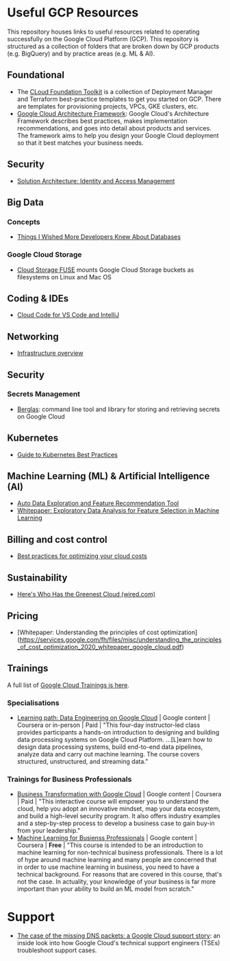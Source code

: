 # Useful GCP Resources

This repository houses links to useful resources related to operating successfully on the Google Cloud Platform (GCP). This repository is structured as a collection of folders that are broken down by GCP products (e.g. BigQuery) and by practice areas (e.g. ML & AI).

## Foundational
- The [CLoud Foundation Toolkit](https://cloud.google.com/foundation-toolkit/) is a collection of Deployment Manager and Terraform best-practice templates to get you started on GCP. There are templates for provisioning projects, VPCs, GKE clusters, etc.
- [Google Cloud Architecture Framework](https://cloud.google.com/architecture/framework): Google Cloud's Architecture Framework describes best practices, makes implementation recommendations, and goes into detail about products and services. The framework aims to help you design your Google Cloud deployment so that it best matches your business needs.

## Security
- [Solution Architecture: Identity and Access Management](https://cloud.google.com/architecture/identity)

## Big Data
### Concepts
- [Things I Wished More Developers Knew About Databases](https://medium.com/@rakyll/things-i-wished-more-developers-knew-about-databases-2d0178464f78)

### Google Cloud Storage
- [Cloud Storage FUSE](https://cloud.google.com/storage/docs/gcs-fuse) mounts Google Cloud Storage buckets as filesystems on Linux and Mac OS

## Coding & IDEs
- [Cloud Code for VS Code and IntelliJ](https://cloud.google.com/code/)

## Networking
- [Infrastructure overview](https://cloud.withgoogle.com/infrastructure/)

## Security
### Secrets Management
- [Berglas](https://github.com/GoogleCloudPlatform/berglas): command line tool and library for storing and retrieving secrets on Google Cloud

## Kubernetes
- [Guide to Kubernetes Best Practices](https://cloud.google.com/blog/products/containers-kubernetes/your-guide-kubernetes-best-practices)

## Machine Learning (ML) & Artificial Intelligence (AI)
- [Auto Data Exploration and Feature Recommendation Tool](https://github.com/GoogleCloudPlatform/professional-services/tree/master/tools/ml-auto-eda)
- [Whitepaper: Exploratory Data Analysis for Feature Selection in Machine Learning](http://services.google.com/fh/files/misc/exploratory_data_analysis_for_feature_selection_in_machine_learning.pdf)

## Billing and cost control
- [Best practices for optimizing your cloud costs](https://cloud.google.com/blog/products/gcp/best-practices-for-optimizing-your-cloud-costs)

## Sustainability
- [Here's Who Has the Greenest Cloud (wired.com)](https://www.wired.com/story/amazon-google-microsoft-green-clouds-and-hyperscale-data-centers/)

## Pricing
- [Whitepaper: Understanding the principles of cost optimization] (https://services.google.com/fh/files/misc/understanding_the_principles_of_cost_optimization_2020_whitepaper_google_cloud.pdf)

## Trainings
A full list of [Google Cloud Trainings is here](https://cloud.google.com/training/).

### Specialisations
- [Learning path: Data Engineering on Google Cloud](https://google.qwiklabs.com/courses/1156) | Google content | Coursera or in-person | Paid | "This four-day instructor-led class provides participants a hands-on introduction to designing and building data processing systems on Google Cloud Platform. ...[L]earn how to design data processing systems, build end-to-end data pipelines, analyze data and carry out machine learning. The course covers structured, unstructured, and streaming data."

### Trainings for Business Professionals
- [Business Transformation with Google Cloud](https://www.coursera.org/promo/bt_googlecloud_offer?utm_source=googlecloud&utm_medium=institutions&utm_campaign=oct19_bt_bdm_blog) | Google content | Coursera | Paid | "This interactive course will empower you to understand the cloud, help you adopt an innovative mindset, map your data ecosystem, and build a high-level security program. It also offers industry examples and a step-by-step process to develop a business case to gain buy-in from your leadership."
- [Machine Learning for Busienss Professionals](https://www.coursera.org/learn/machine-learning-business-professionals?utm_source=googlecloud&utm_medium=institutions&utm_campaign=oct_ml_bdm_blog) | Google content | Coursera | **Free** | "This course is intended to be an introduction to machine learning for non-technical business professionals. There is a lot of hype around machine learning and many people are concerned that in order to use machine learning in business, you need to have a technical background. For reasons that are covered in this course, that's not the case. In actuality, your knowledge of your business is far more important than your ability to build an ML model from scratch."

# Support
- [The case of the missing DNS packets: a Google Cloud support story](https://cloud.google.com/blog/topics/inside-google-cloud/google-cloud-support-engineer-solves-a-tough-dns-case): an inside look into how Google Cloud's technical support engineers (TSEs) troubleshoot support cases.

